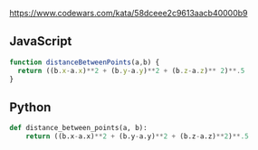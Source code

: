 https://www.codewars.com/kata/58dceee2c9613aacb40000b9

## JavaScript
```js
function distanceBetweenPoints(a,b) {
  return ((b.x-a.x)**2 + (b.y-a.y)**2 + (b.z-a.z)** 2)**.5
}
```

## Python
```python
def distance_between_points(a, b):
    return ((b.x-a.x)**2 + (b.y-a.y)**2 + (b.z-a.z)**2)**.5
```